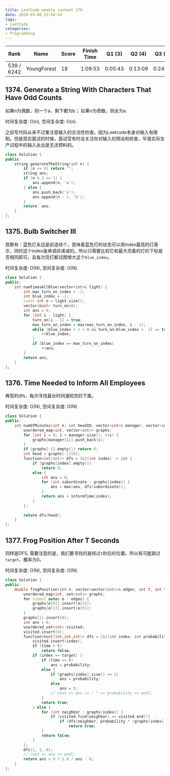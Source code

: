 ```yaml
---
title: LeetCode weekly contest 179
date: 2020-03-08 13:54:54
tags:
- LeetCode
categories:
- Programming
---
```


| Rank |	Name |	Score |	Finish Time | 	Q1 (3) |	Q2 (4) |	Q3 (5) |	Q4 (6)|
|--|--|--|--|--|--|--|--|
| 539 / 6242 |	YoungForest | 18 | 	1:09:53 | 0:05:43 | 0:13:09 | 0:24:01 | 1:04:53  1 |

## 1374. Generate a String With Characters That Have Odd Counts

如果n为偶数，则一个a，剩下都为b；
如果n为奇数，则全为a.

时间复杂度: O(n),
空间复杂度: O(n).

之前写代码从来不过重注意输入的合法性检查。因为Leetcode本身对输入有限制。但是现实面试的时候，面试官有时会关注你对输入的预设和检查，毕竟实际生产过程中的输入永远是无法预料的。

```cpp
class Solution {
public:
    string generateTheString(int n) {
        if (n <= 0) return "";
        string ans;
        if (n % 2 == 1) {
            ans.append(n, 'a');
        } else {
            ans.push_back('a');
            ans.append(n - 1, 'b');
        }
        return  ans;
    }
};
```

## 1375. Bulb Switcher III

观察有：蓝色灯永远是前连续个，意味着蓝色灯的状态可以用index最高的灯表示，同时这个index是单调非递减的。所以只需要比较它和最大亮着的灯的下标是否相同即可。且每次亮灯都试图增大这个`blue_index`。

时间复杂度: O(N),
空间复杂度: O(N).

```cpp
class Solution {
public:
    int numTimesAllBlue(vector<int>& light) {
        int max_turn_on_index = -1;
        int blue_index = -1;
        const int n = light.size();
        vector<bool> turn_on(n);
        int ans = 0;
        for (int i : light) {
            turn_on[i - 1] = true;
            max_turn_on_index = max(max_turn_on_index, i - 1);
            while (blue_index + 1 < n && turn_on[blue_index +  1] == true) {
                ++blue_index;
            }
            if (blue_index == max_turn_on_index)
                ++ans;
        }
        return ans;
    }
};
```

## 1376. Time Needed to Inform All Employees

典型的dfs，每次寻找最长时间通知完的下属。

时间复杂度: O(N),
空间复杂度: O(N).

```cpp
class Solution {
public:
    int numOfMinutes(int n, int headID, vector<int>& manager, vector<int>& informTime) {
        unordered_map<int, vector<int>> graphs;
        for (int i = 0; i < manager.size(); ++i) {
            graphs[manager[i]].push_back(i);
        }
        if (graphs[-1].empty()) return 0;
        int head = graphs[-1][0];
        function<int(int)> dfs = [&](int index) -> int {
            if (graphs[index].empty())
                return 0;
            else {
                int ans = 0;
                for (int subordinate : graphs[index]) {
                    ans = max(ans, dfs(subordinate));
                }
                return ans + informTime[index];
            }
        };
        
        return dfs(head);
    }
};
```

## 1377. Frog Position After T Seconds

同样是DFS, 需要注意的是，我们要寻找的是经过`t`秒后的位置。所以有可能跳过`target`，概率为0。

时间复杂度: O(N),
空间复杂度: O(N).

```cpp
class Solution {
public:
    double frogPosition(int n, vector<vector<int>>& edges, int t, int target) {
        unordered_map<int, set<int>> graphs;
        for (const auto& e : edges) {
            graphs[e[0]].insert(e[1]);
            graphs[e[1]].insert(e[0]);
        }
        graphs[1].insert(0);
        int ans = 0;
        unordered_set<int> visited;
        visited.insert(0);
        function<bool(int,int,int)> dfs = [&](int index, int probability, int time) -> bool {
            visited.insert(index);
            if (time > t)
                return false;
            if (index == target) {
                if (time == t)
                    ans = probability;
                else {
                    if (graphs[index].size() <= 1)
                        ans = probability;
                    else
                        ans = 0;
                    // cout << ans << " " << probability << endl;
                }
                return true;
            } else {
                for (int neighbor : graphs[index]) {
                    if (visited.find(neighbor) == visited.end())
                        if (dfs(neighbor, probability * (graphs[index].size() - 1), time + 1))
                            return true;
                }
                return false;
            }
        };
        dfs(1, 1, 0);
        // cout << ans << endl;
        return ans > 0 ? 1.0 / ans : 0;
    }
};
```